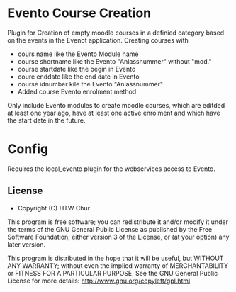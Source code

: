 # Evento Course Creation
Plugin for Creation of empty moodle courses in a definied category based on the events in the
Evenot application. 
Creating courses with
   * cours name like the Evento Module name
   * course shortname like the Evento "Anlassnummer" without "mod."
   * course startdate like the begin in Evento
   * coure enddate like the end date in Evento
   * course idnumber kile the Evento "Anlassnummer"
   * Added course Evento enrolment method

Only include Evento modules to create moodle courses, which are editded at least one year ago,
 have at least one active enrolment and which have the start date in the future.

# Config
Requires the local_evento plugin for the webservices access to Evento.

## License
* Copyright (C) HTW Chur

This program is free software; you can redistribute it and/or modify
it under the terms of the GNU General Public License as published by
the Free Software Foundation; either version 3 of the License, or
(at your option) any later version.

This program is distributed in the hope that it will be useful,
but WITHOUT ANY WARRANTY; without even the implied warranty of
MERCHANTABILITY or FITNESS FOR A PARTICULAR PURPOSE.  See the
GNU General Public License for more details:
http://www.gnu.org/copyleft/gpl.html
